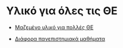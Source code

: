 # Υλικό για όλες τις ΘΕ

- [Μαζεμένο υλικό για πολλές ΘΕ](https://drive.google.com/drive/folders/0B5M_G8jcvPw-dWJIRWhHYjAwUEU?fbclid=IwAR3_wuOtKffOfBUWMAmk6go2O-VBE2rNLdSo2DxWD1RX7YDU0ZU9F-_B1nU)

- [Διάφορα πανεπιστημιακά μαθήματα](https://opencourses.gr)


